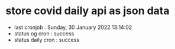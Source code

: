 # store covid daily api as json data

- last cronjob : Sunday, 30 January 2022 13:14:02
- status og cron : success
- status daily cron : success
      
      